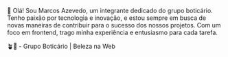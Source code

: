 👋 Olá! Sou Marcos Azevedo, um integrante dedicado do grupo boticário. Tenho paixão por tecnologia e inovação, e estou sempre em busca de novas maneiras de contribuir para o sucesso dos nossos projetos.
Com um foco em frontend, trago minha experiência e entusiasmo para cada tarefa.

🪴💜 - Grupo Boticário | Beleza na Web

